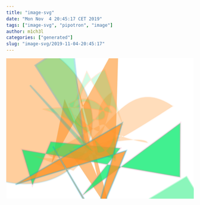```yaml
---
title: "image-svg"
date: "Mon Nov  4 20:45:17 CET 2019"
tags: ["image-svg", "pipotron", "image"]
author: m1ch3l
categories: ["generated"]
slug: "image-svg/2019-11-04-20:45:17"
---
```


![](image.svg)
